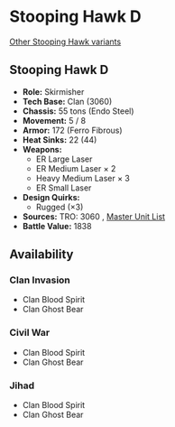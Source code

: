 # Stooping Hawk D 

[Other Stooping Hawk variants](../stooping_hawk.md) 

## Stooping Hawk D 

- **Role:** Skirmisher 
- **Tech Base:** Clan (3060) 
- **Chassis:** 55 tons (Endo Steel) 
- **Movement:** 5 / 8 
- **Armor:** 172 (Ferro Fibrous) 
- **Heat Sinks:** 22 (44) 
- **Weapons:** 
  - ER Large Laser 
  - ER Medium Laser × 2 
  - Heavy Medium Laser × 3 
  - ER Small Laser 
- **Design Quirks:** 
  - Rugged (×3) 
- **Sources:** TRO: 3060 , [Master Unit List](http://masterunitlist.info/Unit/Details/3079) 
- **Battle Value:** 1838 

## Availability 

### Clan Invasion 

- Clan Blood Spirit 
- Clan Ghost Bear 

### Civil War 

- Clan Blood Spirit 
- Clan Ghost Bear 

### Jihad 

- Clan Blood Spirit 
- Clan Ghost Bear 

